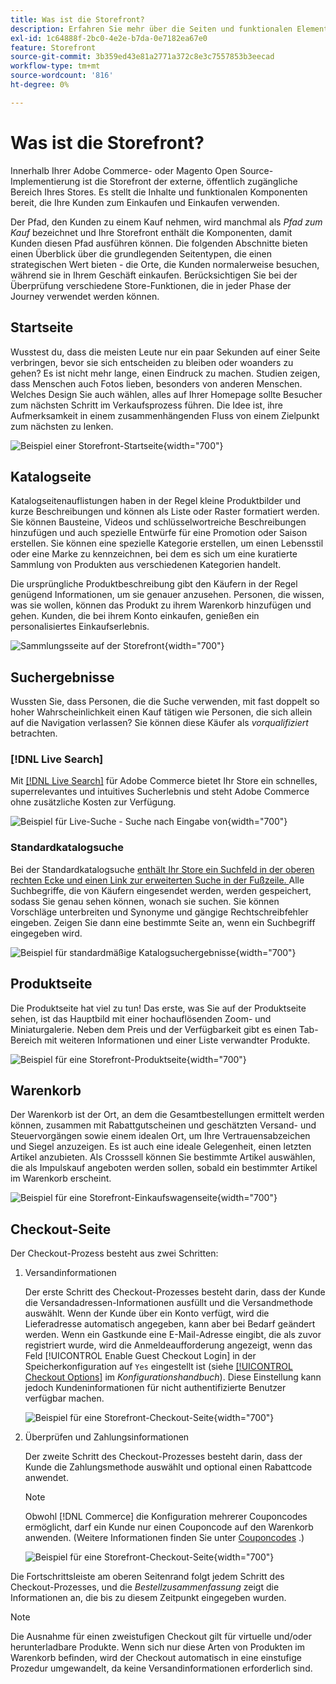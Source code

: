 ```yaml
---
title: Was ist die Storefront?
description: Erfahren Sie mehr über die Seiten und funktionalen Elemente, die Ihr Store bereitstellen kann, um das Einkaufserlebnis für Ihre Kunden zu unterstützen.
exl-id: 1c64888f-2bc0-4e2e-b7da-0e7182ea67e0
feature: Storefront
source-git-commit: 3b359ed43e81a2771a372c8e3c7557853b3eecad
workflow-type: tm+mt
source-wordcount: '816'
ht-degree: 0%

---
```


# Was ist die Storefront?

Innerhalb Ihrer Adobe Commerce- oder Magento Open Source-Implementierung ist die Storefront der externe, öffentlich zugängliche Bereich Ihres Stores. Es stellt die Inhalte und funktionalen Komponenten bereit, die Ihre Kunden zum Einkaufen und Einkaufen verwenden.

Der Pfad, den Kunden zu einem Kauf nehmen, wird manchmal als _Pfad zum Kauf_ bezeichnet und Ihre Storefront enthält die Komponenten, damit Kunden diesen Pfad ausführen können. Die folgenden Abschnitte bieten einen Überblick über die grundlegenden Seitentypen, die einen strategischen Wert bieten - die Orte, die Kunden normalerweise besuchen, während sie in Ihrem Geschäft einkaufen. Berücksichtigen Sie bei der Überprüfung verschiedene Store-Funktionen, die in jeder Phase der Journey verwendet werden können.

## Startseite

Wusstest du, dass die meisten Leute nur ein paar Sekunden auf einer Seite verbringen, bevor sie sich entscheiden zu bleiben oder woanders zu gehen? Es ist nicht mehr lange, einen Eindruck zu machen. Studien zeigen, dass Menschen auch Fotos lieben, besonders von anderen Menschen. Welches Design Sie auch wählen, alles auf Ihrer Homepage sollte Besucher zum nächsten Schritt im Verkaufsprozess führen. Die Idee ist, ihre Aufmerksamkeit in einem zusammenhängenden Fluss von einem Zielpunkt zum nächsten zu lenken.

![Beispiel einer Storefront-Startseite ](./assets/storefront-homepage-full.png){width="700"}

## Katalogseite

Katalogseitenauflistungen haben in der Regel kleine Produktbilder und kurze Beschreibungen und können als Liste oder Raster formatiert werden. Sie können Bausteine, Videos und schlüsselwortreiche Beschreibungen hinzufügen und auch spezielle Entwürfe für eine Promotion oder Saison erstellen. Sie können eine spezielle Kategorie erstellen, um einen Lebensstil oder eine Marke zu kennzeichnen, bei dem es sich um eine kuratierte Sammlung von Produkten aus verschiedenen Kategorien handelt.

Die ursprüngliche Produktbeschreibung gibt den Käufern in der Regel genügend Informationen, um sie genauer anzusehen. Personen, die wissen, was sie wollen, können das Produkt zu ihrem Warenkorb hinzufügen und gehen. Kunden, die bei ihrem Konto einkaufen, genießen ein personalisiertes Einkaufserlebnis.

![Sammlungsseite auf der Storefront](./assets/storefront-collection-page.png){width="700"}

## Suchergebnisse

Wussten Sie, dass Personen, die die Suche verwenden, mit fast doppelt so hoher Wahrscheinlichkeit einen Kauf tätigen wie Personen, die sich allein auf die Navigation verlassen? Sie können diese Käufer als _vorqualifiziert_ betrachten.

### [!DNL Live Search]

Mit [[!DNL Live Search]](https://experienceleague.adobe.com/docs/commerce-merchant-services/live-search/overview.html) für Adobe Commerce bietet Ihr Store ein schnelles, superrelevantes und intuitives Sucherlebnis und steht Adobe Commerce ohne zusätzliche Kosten zur Verfügung.

![Beispiel für Live-Suche - Suche nach Eingabe von ](./assets/storefront-search-as-you-type.png){width="700"}

### Standardkatalogsuche

Bei der Standardkatalogsuche [ enthält Ihr Store ein Suchfeld in der oberen rechten Ecke und einen Link zur erweiterten Suche in der Fußzeile. ](../catalog/search.md) Alle Suchbegriffe, die von Käufern eingesendet werden, werden gespeichert, sodass Sie genau sehen können, wonach sie suchen. Sie können Vorschläge unterbreiten und Synonyme und gängige Rechtschreibfehler eingeben. Zeigen Sie dann eine bestimmte Seite an, wenn ein Suchbegriff eingegeben wird.

![Beispiel für standardmäßige Katalogsuchergebnisse](./assets/storefront-search-results-page-full.png){width="700"}

## Produktseite

Die Produktseite hat viel zu tun! Das erste, was Sie auf der Produktseite sehen, ist das Hauptbild mit einer hochauflösenden Zoom- und Miniaturgalerie. Neben dem Preis und der Verfügbarkeit gibt es einen Tab-Bereich mit weiteren Informationen und einer Liste verwandter Produkte.

![Beispiel für eine Storefront-Produktseite](./assets/storefront-product-page-full-m.png){width="700"}

## Warenkorb

Der Warenkorb ist der Ort, an dem die Gesamtbestellungen ermittelt werden können, zusammen mit Rabattgutscheinen und geschätzten Versand- und Steuervorgängen sowie einem idealen Ort, um Ihre Vertrauensabzeichen und Siegel anzuzeigen. Es ist auch eine ideale Gelegenheit, einen letzten Artikel anzubieten. Als Crosssell können Sie bestimmte Artikel auswählen, die als Impulskauf angeboten werden sollen, sobald ein bestimmter Artikel im Warenkorb erscheint.

![Beispiel für eine Storefront-Einkaufswagenseite ](./assets/storefront-cart-full.png){width="700"}

## Checkout-Seite

Der Checkout-Prozess besteht aus zwei Schritten:

1. Versandinformationen

   Der erste Schritt des Checkout-Prozesses besteht darin, dass der Kunde die Versandadressen-Informationen ausfüllt und die Versandmethode auswählt. Wenn der Kunde über ein Konto verfügt, wird die Lieferadresse automatisch angegeben, kann aber bei Bedarf geändert werden.
Wenn ein Gastkunde eine E-Mail-Adresse eingibt, die als zuvor registriert wurde, wird die Anmeldeaufforderung angezeigt, wenn das Feld [!UICONTROL Enable Guest Checkout Login] in der Speicherkonfiguration auf `Yes` eingestellt ist (siehe [[!UICONTROL Checkout Options]](../configuration-reference/sales/checkout.md#checkout-options) im _Konfigurationshandbuch_). Diese Einstellung kann jedoch Kundeninformationen für nicht authentifizierte Benutzer verfügbar machen.

   ![Beispiel für eine Storefront-Checkout-Seite](./assets/storefront-checkout-shipping-full.png){width="700"}

1. Überprüfen und Zahlungsinformationen

   Der zweite Schritt des Checkout-Prozesses besteht darin, dass der Kunde die Zahlungsmethode auswählt und optional einen Rabattcode anwendet.

   >[!NOTE]
   >
   >Obwohl [!DNL Commerce] die Konfiguration mehrerer Couponcodes ermöglicht, darf ein Kunde nur einen Couponcode auf den Warenkorb anwenden. (Weitere Informationen finden Sie unter [Couponcodes](../merchandising-promotions/price-rules-cart-coupon.md#coupon-codes) .)

   ![Beispiel für eine Storefront-Checkout-Seite](./assets/storefront-checkout-payment-full.png){width="700"}

Die Fortschrittsleiste am oberen Seitenrand folgt jedem Schritt des Checkout-Prozesses, und die _Bestellzusammenfassung_ zeigt die Informationen an, die bis zu diesem Zeitpunkt eingegeben wurden.

>[!NOTE]
>
>Die Ausnahme für einen zweistufigen Checkout gilt für virtuelle und/oder herunterladbare Produkte. Wenn sich nur diese Arten von Produkten im Warenkorb befinden, wird der Checkout automatisch in eine einstufige Prozedur umgewandelt, da keine Versandinformationen erforderlich sind.
